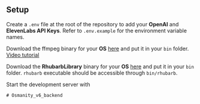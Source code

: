 ## Setup
Create a `.env` file at the root of the repository to add your **OpenAI** and **ElevenLabs API Keys**. Refer to `.env.example` for the environment variable names.

Download the ffmpeg binary for your **OS** [here](https://ffmpeg.org/download.html) and put it in your `bin` folder.
[Video tutorial](https://www.youtube.com/watch?v=IECI72XEox0&ab_channel=TroubleChute)

Download the **RhubarbLibrary** binary for your **OS** [here](https://github.com/DanielSWolf/rhubarb-lip-sync/releases) and put it in your `bin` folder. `rhubarb` executable should be accessible through `bin/rhubarb`.

Start the development server with
```
#   O s m a n i t y _ v 6 _ b a c k e n d 
 
 
